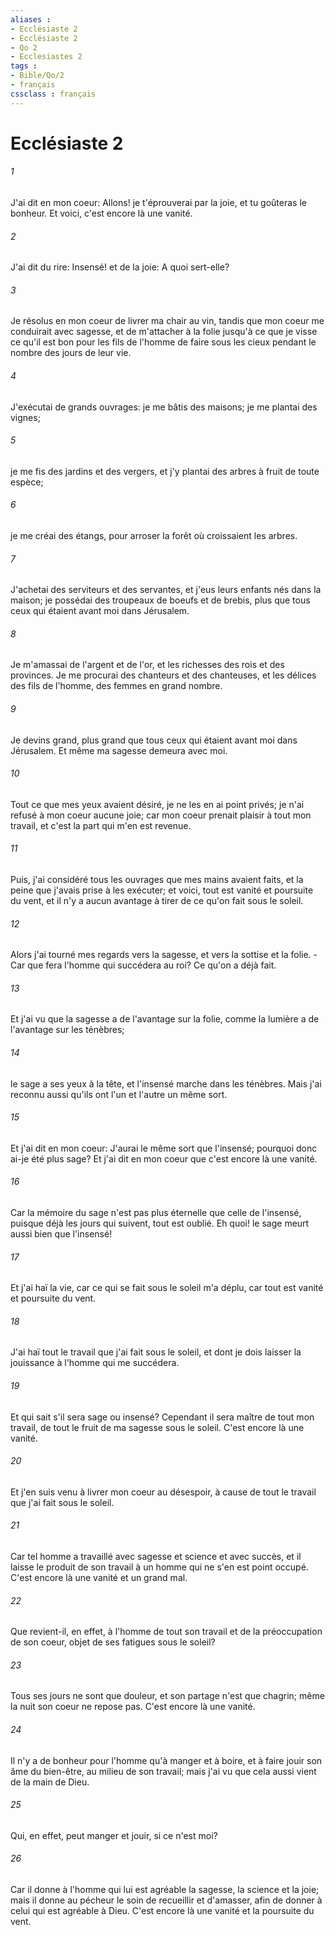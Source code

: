 ```yaml
---
aliases : 
- Ecclésiaste 2
- Ecclésiaste 2
- Qo 2
- Ecclesiastes 2
tags : 
- Bible/Qo/2
- français
cssclass : français
---
```


# Ecclésiaste 2

###### 1
J'ai dit en mon coeur: Allons! je t'éprouverai par la joie, et tu goûteras le bonheur. Et voici, c'est encore là une vanité.
###### 2
J'ai dit du rire: Insensé! et de la joie: A quoi sert-elle?
###### 3
Je résolus en mon coeur de livrer ma chair au vin, tandis que mon coeur me conduirait avec sagesse, et de m'attacher à la folie jusqu'à ce que je visse ce qu'il est bon pour les fils de l'homme de faire sous les cieux pendant le nombre des jours de leur vie.
###### 4
J'exécutai de grands ouvrages: je me bâtis des maisons; je me plantai des vignes;
###### 5
je me fis des jardins et des vergers, et j'y plantai des arbres à fruit de toute espèce;
###### 6
je me créai des étangs, pour arroser la forêt où croissaient les arbres.
###### 7
J'achetai des serviteurs et des servantes, et j'eus leurs enfants nés dans la maison; je possédai des troupeaux de boeufs et de brebis, plus que tous ceux qui étaient avant moi dans Jérusalem.
###### 8
Je m'amassai de l'argent et de l'or, et les richesses des rois et des provinces. Je me procurai des chanteurs et des chanteuses, et les délices des fils de l'homme, des femmes en grand nombre.
###### 9
Je devins grand, plus grand que tous ceux qui étaient avant moi dans Jérusalem. Et même ma sagesse demeura avec moi.
###### 10
Tout ce que mes yeux avaient désiré, je ne les en ai point privés; je n'ai refusé à mon coeur aucune joie; car mon coeur prenait plaisir à tout mon travail, et c'est la part qui m'en est revenue.
###### 11
Puis, j'ai considéré tous les ouvrages que mes mains avaient faits, et la peine que j'avais prise à les exécuter; et voici, tout est vanité et poursuite du vent, et il n'y a aucun avantage à tirer de ce qu'on fait sous le soleil.
###### 12
Alors j'ai tourné mes regards vers la sagesse, et vers la sottise et la folie. -Car que fera l'homme qui succédera au roi? Ce qu'on a déjà fait.
###### 13
Et j'ai vu que la sagesse a de l'avantage sur la folie, comme la lumière a de l'avantage sur les ténèbres;
###### 14
le sage a ses yeux à la tête, et l'insensé marche dans les ténèbres. Mais j'ai reconnu aussi qu'ils ont l'un et l'autre un même sort.
###### 15
Et j'ai dit en mon coeur: J'aurai le même sort que l'insensé; pourquoi donc ai-je été plus sage? Et j'ai dit en mon coeur que c'est encore là une vanité.
###### 16
Car la mémoire du sage n'est pas plus éternelle que celle de l'insensé, puisque déjà les jours qui suivent, tout est oublié. Eh quoi! le sage meurt aussi bien que l'insensé!
###### 17
Et j'ai haï la vie, car ce qui se fait sous le soleil m'a déplu, car tout est vanité et poursuite du vent.
###### 18
J'ai haï tout le travail que j'ai fait sous le soleil, et dont je dois laisser la jouissance à l'homme qui me succédera.
###### 19
Et qui sait s'il sera sage ou insensé? Cependant il sera maître de tout mon travail, de tout le fruit de ma sagesse sous le soleil. C'est encore là une vanité.
###### 20
Et j'en suis venu à livrer mon coeur au désespoir, à cause de tout le travail que j'ai fait sous le soleil.
###### 21
Car tel homme a travaillé avec sagesse et science et avec succès, et il laisse le produit de son travail à un homme qui ne s'en est point occupé. C'est encore là une vanité et un grand mal.
###### 22
Que revient-il, en effet, à l'homme de tout son travail et de la préoccupation de son coeur, objet de ses fatigues sous le soleil?
###### 23
Tous ses jours ne sont que douleur, et son partage n'est que chagrin; même la nuit son coeur ne repose pas. C'est encore là une vanité.
###### 24
Il n'y a de bonheur pour l'homme qu'à manger et à boire, et à faire jouir son âme du bien-être, au milieu de son travail; mais j'ai vu que cela aussi vient de la main de Dieu.
###### 25
Qui, en effet, peut manger et jouir, si ce n'est moi?
###### 26
Car il donne à l'homme qui lui est agréable la sagesse, la science et la joie; mais il donne au pécheur le soin de recueillir et d'amasser, afin de donner à celui qui est agréable à Dieu. C'est encore là une vanité et la poursuite du vent.
